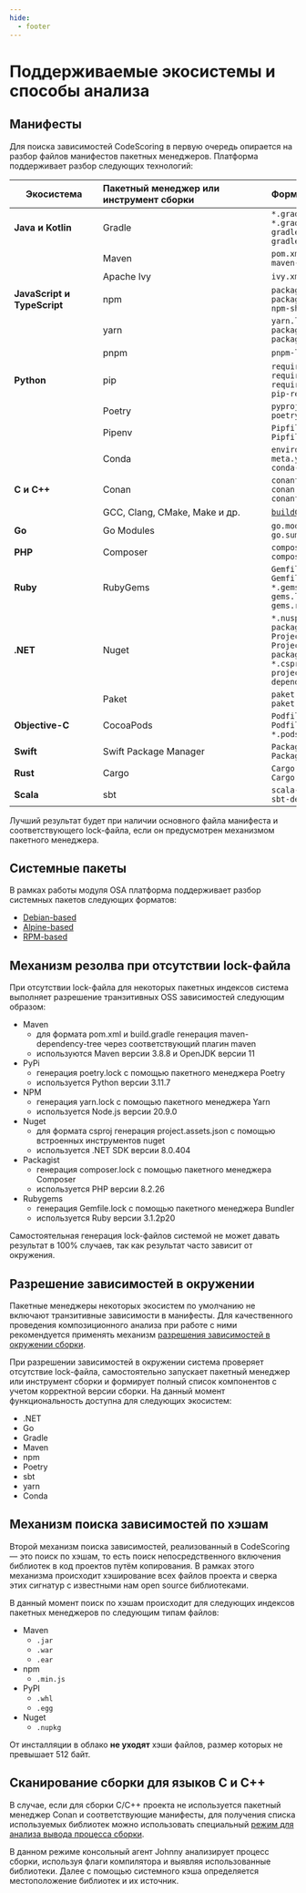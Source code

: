 ```yaml
---
hide:
  - footer
---
```


# Поддерживаемые экосистемы и способы анализа

## Манифесты

Для поиска зависимостей CodeScoring в первую очередь опирается на разбор файлов манифестов пакетных менеджеров. Платформа поддерживает разбор следующих технологий:

| Экосистема <div style="width:140px"> | Пакетный менеджер или инструмент сборки <div style="width:280px"> | Формат файла <div style="width:250px"> |
|----------------|:----------------|:-----------|
| **Java и Kotlin** | Gradle | `*.gradle`<br/>`*.gradle.kts`<br/>`gradle-dependency-tree.txt`<br/>`gradle.lockfile` |
| | Maven | `pom.xml`<br/>`maven-dependency-tree.txt` |
| | Apache Ivy | `ivy.xml` |
| **JavaScript и TypeScript** | npm | `package.json`<br/>`package-lock.json`<br/>`npm-shrinkwrap.json` |
| | yarn | `yarn.lock`<br/>`package.json`<br/>`package-lock.json`|
| | pnpm | `pnpm-lock.yaml` |
| **Python** | pip | `requirements.txt`<br/>`requirements.pip`<br/>`requires.txt`<br/>`pip-resolved-dependencies.txt` |
| | Poetry | `pyproject.toml`<br/>`poetry.lock` |
| | Pipenv | `Pipfile`<br/>`Pipfile.lock` |
| | Conda | `environment.yml`<br/>`meta.yml`<br/>`conda-lock.yml` |
| **C и C++** | Conan | `conanfile.txt`<br/>`conan.lock`<br/>`conanfile.py` |
| | GCC, Clang, CMake, Make и др. | [`buildConfig.json`](/agent/scan-build/)|
| **Go** | Go Modules | `go.mod`<br/>`go.sum` |
| **PHP** | Composer | `composer.json`<br/>`composer.lock` |
| **Ruby** | RubyGems | `Gemfile`<br/>`Gemfile.lock`<br/>`*.gemspec`<br/>`gems.locked`<br/>`gems.rb` |
| **.NET** | Nuget | `*.nuspec`<br/>`packages.lock.json`<br/>`Project.json`<br/>`Project.lock.json`<br/>`packages.config`<br/>`*.csproj`<br/>`project.assets.json`<br/>`dependencyReport.json` |
| | Paket | `paket.dependencies`<br/>`paket.lock` |
| **Objective-C** | CocoaPods | `Podfile`<br/>`Podfile.lock`<br/>`*.podspec` |
| **Swift** | Swift Package Manager | `Package.swift`<br/>`Package.resolved` |
| **Rust** | Cargo | `Cargo.toml`<br/>`Cargo.lock` |
| **Scala** | sbt | `scala-dependency-tree.txt`<br/>`sbt-dependency-tree.txt` |

Лучший результат будет при наличии основного файла манифеста и соответствующего lock-файла, если он предусмотрен механизмом пакетного менеджера.

## Системные пакеты

В рамках работы модуля OSA платформа поддерживает разбор системных пакетов следующих форматов:

- [Debian-based](https://www.debian.org/distrib/packages)
- [Alpine-based](https://docs.alpinelinux.org/user-handbook/0.1a/Working/apk.html)
- [RPM-based](https://rpm.org)

## Механизм резолва при отсутствии lock-файла

При отсутствии lock-файла для некоторых пакетных индексов система выполняет разрешение транзитивных OSS зависимостей следующим образом:

- Maven
    + для формата pom.xml и build.gradle генерация maven-dependency-tree через соответствующий плагин maven
    + используются Maven версии 3.8.8 и OpenJDK версии 11
- PyPi
    + генерация poetry.lock с помощью пакетного менеджера Poetry
    + используется Python версии 3.11.7
- NPM
    + генерация yarn.lock с помощью пакетного менеджера Yarn
    + используется Node.js версии 20.9.0
- Nuget
    + для формата csproj генерация project.assets.json с помощью встроенных инструментов nuget
    + используется .NET SDK версии 8.0.404
- Packagist
    + генерация composer.lock с помощью пакетного менеджера Composer
    + используется PHP версии 8.2.26
- Rubygems
    + генерация Gemfile.lock с помощью пакетного менеджера Bundler
    + используется Ruby версии 3.1.2p20

Самостоятельная генерация lock-файлов системой не может давать результат в 100% случаев, так как результат часто зависит от окружения.

## Разрешение зависимостей в окружении

Пакетные менеджеры некоторых экосистем по умолчанию не включают транзитивные зависимости в манифесты. Для качественного проведения композиционного анализа при работе с ними рекомендуется применять механизм [разрешения зависимостей в окружении сборки](/agent/resolve).

При разрешении зависимостей в окружении система проверяет отсутствие lock-файла, самостоятельно запускает пакетный менеджер или инструмент сборки и формирует полный список компонентов с учетом корректной версии сборки. На данный момент функциональность доступна для следующих экосистем:

- .NET
- Go
- Gradle
- Maven
- npm
- Poetry
- sbt
- yarn
- Conda

## Механизм поиска зависимостей по хэшам

Второй механизм поиска зависимостей, реализованный в CodeScoring — это поиск по хэшам, то есть поиск непосредственного включения библиотек в код проектов путём копирования. В рамках этого механизма происходит хэширование всех файлов проекта и сверка этих сигнатур с известными нам open source библиотеками.

В данный момент поиск по хэшам происходит для следующих индексов пакетных менеджеров по следующим типам файлов:

- Maven
    + `.jar`
    + `.war`
    + `.ear`
- npm
    + `.min.js`
- PyPI
    + `.whl`
    + `.egg`
- Nuget
    + `.nupkg`


От инсталляции в облако **не уходят** хэши файлов, размер которых не превышает 512 байт.

## Сканирование сборки для языков C и C++

В случае, если для сборки C/С++ проекта не используется пакетный менеджер Conan и соответствующие манифесты, для получения списка используемых библиотек можно использовать специальный [режим для анализа вывода процесса сборки](/agent/scan-build).

В данном режиме консольный агент Johnny анализирует процесс сборки, используя флаги компилятора и выявляя использованные библиотеки. Далее с помощью системного кэша определяется местоположение библиотек и их источник.
